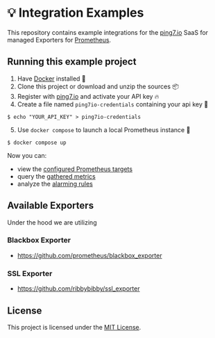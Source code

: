 # 💡 Integration Examples

This repository contains example integrations for the [ping7.io](https://ping7.io) SaaS for managed Exporters for [Prometheus](https://prometheus.io/).

## Running this example project

1. Have [Docker](https://www.docker.com/products/docker-desktop) installed 🐳
1. Clone this project or download and unzip the sources 📦
1. Register with [ping7.io](https://ping7.io/signup) and activate your API key 🔥
1. Create a file named `ping7io-credentials` containing your api key 🔐

```shell
$ echo "YOUR_API_KEY" > ping7io-credentials
```

5. Use `docker compose` to launch a local Prometheus instance 🤖

```shell
$ docker compose up
```

Now you can:

* view the [configured Prometheus targets](http://localhost:9090/targets)
* query the [gathered metrics](http://localhost:9090/graph?g0.expr=probe_success&g0.tab=1&g0.stacked=0&g0.show_exemplars=0&g0.range_input=1h)
* analyze the [alarming rules](http://localhost:9090/alerts)

## Available Exporters

Under the hood we are utilizing

### Blackbox Exporter

* https://github.com/prometheus/blackbox_exporter

### SSL Exporter

* https://github.com/ribbybibby/ssl_exporter

## License

This project is licensed under the [MIT License](LICENSE).
